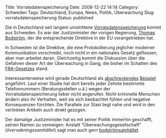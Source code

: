 Title: Vorratsdatenspeicherung
Date: 2008-12-22 14:14
Category: Schweden
Tags: Deutschland, Europa, News, Politik, Überwachung
Slug: vorratsdatenspeicherung
Status: published

Die in Deutschland seit langem umstrittene
[Vorratsdatenspeicherung](http://www.vorratsdatenspeicherung.de/) kommt
aus Schweden. Es war der Justizminister der vorigen Regierung, [Thomas
Bodström](http://sv.wikipedia.org/wiki/Thomas_Bodström), der die
entsprechende Direktive in der EU vorangetrieben hat.

In Schweden ist die Direktive, die eine Protokollierung jeglicher
moderner Kommunikation vorschreibt, noch nicht in ein nationales Gesetz
geflossen, aber man arbeitet daran. Gleichzeitig kommt die Diskussion
über die Gefahren dieser Art der Überwachung in Gang, die bisher im
Schatten des [FRA-Gesetzes](http://www.fiket.de/tag/fra) stand.

Interessanterweise wird gerade Deutschland als
[abschreckendes](http://www.svd.se/opinion/ledarsidan/artikel_2224665.svd)
[Beispiel](http://www.svd.se/nyheter/politik/artikel_2214133.svd)
angeführt. Laut einer Studie hat dort bereits jeder Zehnte bestimmte
Telefonnummern (Beratungsstellen u.ä.) wegen der Vorratsdatenspeicherung
lieber nicht angerufen. Nicht kriminelle Menschen ändern also ihr
Verhalten, weil sie sich beobachtet fühlen und negative Konsequenzen
fürchten. Die Parallele zur Stasi liegt nahe und wird in den verlinkten
Artikeln auch direkt gezogen.

Der damalige Justizminister hat es mit seiner Politik immerhin
geschafft, seinen Namen zu verewigen: Anstatt “Überwachungsgesellschaft”
(*övervakningssamhället*) sagt man auch gern
[bodströmsamhället](http://sv.wikipedia.org/wiki/Bodströmsamhället).

